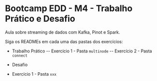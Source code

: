 # Bootcamp EDD - M4 - Trabalho Prático e Desafio

Aula sobre streaming de dados com Kafka, Pinot e Spark.

Siga os READMEs em cada uma das pastas dos exercícios:

- Trabalho Prático
-- Exercício 1 - Pasta `multinode`
-- Exercício 2 - Pasta `connect`

- Desafio
- Exercício 1 - Pasta `xxx`